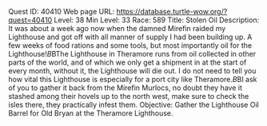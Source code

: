 Quest ID: 40410
Web page URL: https://database.turtle-wow.org/?quest=40410
Level: 38
Min Level: 33
Race: 589
Title: Stolen Oil
Description: It was about a week ago now when the damned Mirefin raided my Lighthouse and got off with all manner of supply I had been building up. A few weeks of food rations and some tools, but most importantly oil for the Lighthouse!$B$BThe Lighthouse in Theramore runs from oil collected in other parts of the world, and of which we only get a shipment in at the start of every month, without it, the Lighthouse will die out. I do not need to tell you how vital this Lighthouse is especially for a port city like Theramore.$B$BI ask of you to gather it back from the Mirefin Murlocs, no doubt they have it stashed among their hovels up to the north west, make sure to check the isles there, they practically infest them.
Objective: Gather the Lighthouse Oil Barrel for Old Bryan at the Theramore Lighthouse.
